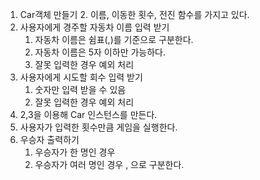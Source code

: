 1. Car객체 만들기 
   2. 이름, 이동한 횟수, 전진 함수를 가지고 있다.
2. 사용자에게 경주할 자동차 이름 입력 받기
   1. 자동차 이름은 쉼표(,)를 기준으로 구분한다.
   2. 자동차 이름은 5자 이하만 가능하다.
   3. 잘못 입력한 경우 예외 처리
2. 사용자에게 시도할 회수 입력 받기
   1. 숫자만 입력 받을 수 있음 
   2. 잘못 입력한 경우 예외 처리
3. 2,3을 이용해 Car 인스턴스를 만든다.
4. 사용자가 입력한 횟수만큼 게임을 실행한다.
4. 우승자 출력하기
   1. 우승자가 한 명인 경우
   2. 우승자가 여러 명인 경우 , 으로 구분한다.